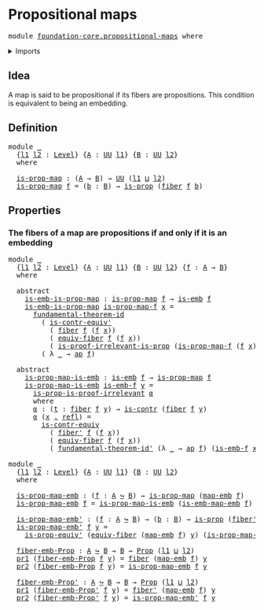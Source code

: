 # Propositional maps

<pre class="Agda"><a id="31" class="Keyword">module</a> <a id="38" href="foundation-core.propositional-maps.html" class="Module">foundation-core.propositional-maps</a> <a id="73" class="Keyword">where</a>
</pre>
<details><summary>Imports</summary>

<pre class="Agda"><a id="129" class="Keyword">open</a> <a id="134" class="Keyword">import</a> <a id="141" href="foundation.action-on-identifications-functions.html" class="Module">foundation.action-on-identifications-functions</a>
<a id="188" class="Keyword">open</a> <a id="193" class="Keyword">import</a> <a id="200" href="foundation.dependent-pair-types.html" class="Module">foundation.dependent-pair-types</a>
<a id="232" class="Keyword">open</a> <a id="237" class="Keyword">import</a> <a id="244" href="foundation.fundamental-theorem-of-identity-types.html" class="Module">foundation.fundamental-theorem-of-identity-types</a>
<a id="293" class="Keyword">open</a> <a id="298" class="Keyword">import</a> <a id="305" href="foundation.universe-levels.html" class="Module">foundation.universe-levels</a>

<a id="333" class="Keyword">open</a> <a id="338" class="Keyword">import</a> <a id="345" href="foundation-core.contractible-types.html" class="Module">foundation-core.contractible-types</a>
<a id="380" class="Keyword">open</a> <a id="385" class="Keyword">import</a> <a id="392" href="foundation-core.embeddings.html" class="Module">foundation-core.embeddings</a>
<a id="419" class="Keyword">open</a> <a id="424" class="Keyword">import</a> <a id="431" href="foundation-core.fibers-of-maps.html" class="Module">foundation-core.fibers-of-maps</a>
<a id="462" class="Keyword">open</a> <a id="467" class="Keyword">import</a> <a id="474" href="foundation-core.identity-types.html" class="Module">foundation-core.identity-types</a>
<a id="505" class="Keyword">open</a> <a id="510" class="Keyword">import</a> <a id="517" href="foundation-core.propositions.html" class="Module">foundation-core.propositions</a>
</pre>
</details>

## Idea

A map is said to be propositional if its fibers are propositions. This condition
is equivalent to being an embedding.

## Definition

<pre class="Agda"><a id="714" class="Keyword">module</a> <a id="721" href="foundation-core.propositional-maps.html#721" class="Module">_</a>
  <a id="725" class="Symbol">{</a><a id="726" href="foundation-core.propositional-maps.html#726" class="Bound">l1</a> <a id="729" href="foundation-core.propositional-maps.html#729" class="Bound">l2</a> <a id="732" class="Symbol">:</a> <a id="734" href="Agda.Primitive.html#591" class="Postulate">Level</a><a id="739" class="Symbol">}</a> <a id="741" class="Symbol">{</a><a id="742" href="foundation-core.propositional-maps.html#742" class="Bound">A</a> <a id="744" class="Symbol">:</a> <a id="746" href="Agda.Primitive.html#320" class="Primitive">UU</a> <a id="749" href="foundation-core.propositional-maps.html#726" class="Bound">l1</a><a id="751" class="Symbol">}</a> <a id="753" class="Symbol">{</a><a id="754" href="foundation-core.propositional-maps.html#754" class="Bound">B</a> <a id="756" class="Symbol">:</a> <a id="758" href="Agda.Primitive.html#320" class="Primitive">UU</a> <a id="761" href="foundation-core.propositional-maps.html#729" class="Bound">l2</a><a id="763" class="Symbol">}</a>
  <a id="767" class="Keyword">where</a>

  <a id="776" href="foundation-core.propositional-maps.html#776" class="Function">is-prop-map</a> <a id="788" class="Symbol">:</a> <a id="790" class="Symbol">(</a><a id="791" href="foundation-core.propositional-maps.html#742" class="Bound">A</a> <a id="793" class="Symbol">→</a> <a id="795" href="foundation-core.propositional-maps.html#754" class="Bound">B</a><a id="796" class="Symbol">)</a> <a id="798" class="Symbol">→</a> <a id="800" href="Agda.Primitive.html#320" class="Primitive">UU</a> <a id="803" class="Symbol">(</a><a id="804" href="foundation-core.propositional-maps.html#726" class="Bound">l1</a> <a id="807" href="Agda.Primitive.html#804" class="Primitive Operator">⊔</a> <a id="809" href="foundation-core.propositional-maps.html#729" class="Bound">l2</a><a id="811" class="Symbol">)</a>
  <a id="815" href="foundation-core.propositional-maps.html#776" class="Function">is-prop-map</a> <a id="827" href="foundation-core.propositional-maps.html#827" class="Bound">f</a> <a id="829" class="Symbol">=</a> <a id="831" class="Symbol">(</a><a id="832" href="foundation-core.propositional-maps.html#832" class="Bound">b</a> <a id="834" class="Symbol">:</a> <a id="836" href="foundation-core.propositional-maps.html#754" class="Bound">B</a><a id="837" class="Symbol">)</a> <a id="839" class="Symbol">→</a> <a id="841" href="foundation-core.propositions.html#867" class="Function">is-prop</a> <a id="849" class="Symbol">(</a><a id="850" href="foundation-core.fibers-of-maps.html#867" class="Function">fiber</a> <a id="856" href="foundation-core.propositional-maps.html#827" class="Bound">f</a> <a id="858" href="foundation-core.propositional-maps.html#832" class="Bound">b</a><a id="859" class="Symbol">)</a>
</pre>
## Properties

### The fibers of a map are propositions if and only if it is an embedding

<pre class="Agda"><a id="965" class="Keyword">module</a> <a id="972" href="foundation-core.propositional-maps.html#972" class="Module">_</a>
  <a id="976" class="Symbol">{</a><a id="977" href="foundation-core.propositional-maps.html#977" class="Bound">l1</a> <a id="980" href="foundation-core.propositional-maps.html#980" class="Bound">l2</a> <a id="983" class="Symbol">:</a> <a id="985" href="Agda.Primitive.html#591" class="Postulate">Level</a><a id="990" class="Symbol">}</a> <a id="992" class="Symbol">{</a><a id="993" href="foundation-core.propositional-maps.html#993" class="Bound">A</a> <a id="995" class="Symbol">:</a> <a id="997" href="Agda.Primitive.html#320" class="Primitive">UU</a> <a id="1000" href="foundation-core.propositional-maps.html#977" class="Bound">l1</a><a id="1002" class="Symbol">}</a> <a id="1004" class="Symbol">{</a><a id="1005" href="foundation-core.propositional-maps.html#1005" class="Bound">B</a> <a id="1007" class="Symbol">:</a> <a id="1009" href="Agda.Primitive.html#320" class="Primitive">UU</a> <a id="1012" href="foundation-core.propositional-maps.html#980" class="Bound">l2</a><a id="1014" class="Symbol">}</a> <a id="1016" class="Symbol">{</a><a id="1017" href="foundation-core.propositional-maps.html#1017" class="Bound">f</a> <a id="1019" class="Symbol">:</a> <a id="1021" href="foundation-core.propositional-maps.html#993" class="Bound">A</a> <a id="1023" class="Symbol">→</a> <a id="1025" href="foundation-core.propositional-maps.html#1005" class="Bound">B</a><a id="1026" class="Symbol">}</a>
  <a id="1030" class="Keyword">where</a>

  <a id="1039" class="Keyword">abstract</a>
    <a id="1052" href="foundation-core.propositional-maps.html#1052" class="Function">is-emb-is-prop-map</a> <a id="1071" class="Symbol">:</a> <a id="1073" href="foundation-core.propositional-maps.html#776" class="Function">is-prop-map</a> <a id="1085" href="foundation-core.propositional-maps.html#1017" class="Bound">f</a> <a id="1087" class="Symbol">→</a> <a id="1089" href="foundation-core.embeddings.html#1086" class="Function">is-emb</a> <a id="1096" href="foundation-core.propositional-maps.html#1017" class="Bound">f</a>
    <a id="1102" href="foundation-core.propositional-maps.html#1052" class="Function">is-emb-is-prop-map</a> <a id="1121" href="foundation-core.propositional-maps.html#1121" class="Bound">is-prop-map-f</a> <a id="1135" href="foundation-core.propositional-maps.html#1135" class="Bound">x</a> <a id="1137" class="Symbol">=</a>
      <a id="1145" href="foundation.fundamental-theorem-of-identity-types.html#1270" class="Function">fundamental-theorem-id</a>
        <a id="1176" class="Symbol">(</a> <a id="1178" href="foundation-core.contractible-types.html#3627" class="Function">is-contr-equiv&#39;</a>
          <a id="1204" class="Symbol">(</a> <a id="1206" href="foundation-core.fibers-of-maps.html#867" class="Function">fiber</a> <a id="1212" href="foundation-core.propositional-maps.html#1017" class="Bound">f</a> <a id="1214" class="Symbol">(</a><a id="1215" href="foundation-core.propositional-maps.html#1017" class="Bound">f</a> <a id="1217" href="foundation-core.propositional-maps.html#1135" class="Bound">x</a><a id="1218" class="Symbol">))</a>
          <a id="1231" class="Symbol">(</a> <a id="1233" href="foundation-core.fibers-of-maps.html#5723" class="Function">equiv-fiber</a> <a id="1245" href="foundation-core.propositional-maps.html#1017" class="Bound">f</a> <a id="1247" class="Symbol">(</a><a id="1248" href="foundation-core.propositional-maps.html#1017" class="Bound">f</a> <a id="1250" href="foundation-core.propositional-maps.html#1135" class="Bound">x</a><a id="1251" class="Symbol">))</a>
          <a id="1264" class="Symbol">(</a> <a id="1266" href="foundation-core.propositions.html#2591" class="Function">is-proof-irrelevant-is-prop</a> <a id="1294" class="Symbol">(</a><a id="1295" href="foundation-core.propositional-maps.html#1121" class="Bound">is-prop-map-f</a> <a id="1309" class="Symbol">(</a><a id="1310" href="foundation-core.propositional-maps.html#1017" class="Bound">f</a> <a id="1312" href="foundation-core.propositional-maps.html#1135" class="Bound">x</a><a id="1313" class="Symbol">))</a> <a id="1316" class="Symbol">(</a><a id="1317" href="foundation-core.propositional-maps.html#1135" class="Bound">x</a> <a id="1319" href="foundation.dependent-pair-types.html#689" class="InductiveConstructor Operator">,</a> <a id="1321" href="foundation-core.identity-types.html#5968" class="InductiveConstructor">refl</a><a id="1325" class="Symbol">)))</a>
        <a id="1337" class="Symbol">(</a> <a id="1339" class="Symbol">λ</a> <a id="1341" href="foundation-core.propositional-maps.html#1341" class="Bound">_</a> <a id="1343" class="Symbol">→</a> <a id="1345" href="foundation.action-on-identifications-functions.html#790" class="Function">ap</a> <a id="1348" href="foundation-core.propositional-maps.html#1017" class="Bound">f</a><a id="1349" class="Symbol">)</a>

  <a id="1354" class="Keyword">abstract</a>
    <a id="1367" href="foundation-core.propositional-maps.html#1367" class="Function">is-prop-map-is-emb</a> <a id="1386" class="Symbol">:</a> <a id="1388" href="foundation-core.embeddings.html#1086" class="Function">is-emb</a> <a id="1395" href="foundation-core.propositional-maps.html#1017" class="Bound">f</a> <a id="1397" class="Symbol">→</a> <a id="1399" href="foundation-core.propositional-maps.html#776" class="Function">is-prop-map</a> <a id="1411" href="foundation-core.propositional-maps.html#1017" class="Bound">f</a>
    <a id="1417" href="foundation-core.propositional-maps.html#1367" class="Function">is-prop-map-is-emb</a> <a id="1436" href="foundation-core.propositional-maps.html#1436" class="Bound">is-emb-f</a> <a id="1445" href="foundation-core.propositional-maps.html#1445" class="Bound">y</a> <a id="1447" class="Symbol">=</a>
      <a id="1455" href="foundation-core.propositions.html#2764" class="Function">is-prop-is-proof-irrelevant</a> <a id="1483" href="foundation-core.propositional-maps.html#1503" class="Function">α</a>
      <a id="1491" class="Keyword">where</a>
      <a id="1503" href="foundation-core.propositional-maps.html#1503" class="Function">α</a> <a id="1505" class="Symbol">:</a> <a id="1507" class="Symbol">(</a><a id="1508" href="foundation-core.propositional-maps.html#1508" class="Bound">t</a> <a id="1510" class="Symbol">:</a> <a id="1512" href="foundation-core.fibers-of-maps.html#867" class="Function">fiber</a> <a id="1518" href="foundation-core.propositional-maps.html#1017" class="Bound">f</a> <a id="1520" href="foundation-core.propositional-maps.html#1445" class="Bound">y</a><a id="1521" class="Symbol">)</a> <a id="1523" class="Symbol">→</a> <a id="1525" href="foundation-core.contractible-types.html#802" class="Function">is-contr</a> <a id="1534" class="Symbol">(</a><a id="1535" href="foundation-core.fibers-of-maps.html#867" class="Function">fiber</a> <a id="1541" href="foundation-core.propositional-maps.html#1017" class="Bound">f</a> <a id="1543" href="foundation-core.propositional-maps.html#1445" class="Bound">y</a><a id="1544" class="Symbol">)</a>
      <a id="1552" href="foundation-core.propositional-maps.html#1503" class="Function">α</a> <a id="1554" class="Symbol">(</a><a id="1555" href="foundation-core.propositional-maps.html#1555" class="Bound">x</a> <a id="1557" href="foundation.dependent-pair-types.html#689" class="InductiveConstructor Operator">,</a> <a id="1559" href="foundation-core.identity-types.html#5968" class="InductiveConstructor">refl</a><a id="1563" class="Symbol">)</a> <a id="1565" class="Symbol">=</a>
        <a id="1575" href="foundation-core.contractible-types.html#3118" class="Function">is-contr-equiv</a>
          <a id="1600" class="Symbol">(</a> <a id="1602" href="foundation-core.fibers-of-maps.html#921" class="Function">fiber&#39;</a> <a id="1609" href="foundation-core.propositional-maps.html#1017" class="Bound">f</a> <a id="1611" class="Symbol">(</a><a id="1612" href="foundation-core.propositional-maps.html#1017" class="Bound">f</a> <a id="1614" href="foundation-core.propositional-maps.html#1555" class="Bound">x</a><a id="1615" class="Symbol">))</a>
          <a id="1628" class="Symbol">(</a> <a id="1630" href="foundation-core.fibers-of-maps.html#5723" class="Function">equiv-fiber</a> <a id="1642" href="foundation-core.propositional-maps.html#1017" class="Bound">f</a> <a id="1644" class="Symbol">(</a><a id="1645" href="foundation-core.propositional-maps.html#1017" class="Bound">f</a> <a id="1647" href="foundation-core.propositional-maps.html#1555" class="Bound">x</a><a id="1648" class="Symbol">))</a>
          <a id="1661" class="Symbol">(</a> <a id="1663" href="foundation.fundamental-theorem-of-identity-types.html#1541" class="Function">fundamental-theorem-id&#39;</a> <a id="1687" class="Symbol">(λ</a> <a id="1690" href="foundation-core.propositional-maps.html#1690" class="Bound">_</a> <a id="1692" class="Symbol">→</a> <a id="1694" href="foundation.action-on-identifications-functions.html#790" class="Function">ap</a> <a id="1697" href="foundation-core.propositional-maps.html#1017" class="Bound">f</a><a id="1698" class="Symbol">)</a> <a id="1700" class="Symbol">(</a><a id="1701" href="foundation-core.propositional-maps.html#1436" class="Bound">is-emb-f</a> <a id="1710" href="foundation-core.propositional-maps.html#1555" class="Bound">x</a><a id="1711" class="Symbol">))</a>

<a id="1715" class="Keyword">module</a> <a id="1722" href="foundation-core.propositional-maps.html#1722" class="Module">_</a>
  <a id="1726" class="Symbol">{</a><a id="1727" href="foundation-core.propositional-maps.html#1727" class="Bound">l1</a> <a id="1730" href="foundation-core.propositional-maps.html#1730" class="Bound">l2</a> <a id="1733" class="Symbol">:</a> <a id="1735" href="Agda.Primitive.html#591" class="Postulate">Level</a><a id="1740" class="Symbol">}</a> <a id="1742" class="Symbol">{</a><a id="1743" href="foundation-core.propositional-maps.html#1743" class="Bound">A</a> <a id="1745" class="Symbol">:</a> <a id="1747" href="Agda.Primitive.html#320" class="Primitive">UU</a> <a id="1750" href="foundation-core.propositional-maps.html#1727" class="Bound">l1</a><a id="1752" class="Symbol">}</a> <a id="1754" class="Symbol">{</a><a id="1755" href="foundation-core.propositional-maps.html#1755" class="Bound">B</a> <a id="1757" class="Symbol">:</a> <a id="1759" href="Agda.Primitive.html#320" class="Primitive">UU</a> <a id="1762" href="foundation-core.propositional-maps.html#1730" class="Bound">l2</a><a id="1764" class="Symbol">}</a>
  <a id="1768" class="Keyword">where</a>

  <a id="1777" href="foundation-core.propositional-maps.html#1777" class="Function">is-prop-map-emb</a> <a id="1793" class="Symbol">:</a> <a id="1795" class="Symbol">(</a><a id="1796" href="foundation-core.propositional-maps.html#1796" class="Bound">f</a> <a id="1798" class="Symbol">:</a> <a id="1800" href="foundation-core.propositional-maps.html#1743" class="Bound">A</a> <a id="1802" href="foundation-core.embeddings.html#1180" class="Function Operator">↪</a> <a id="1804" href="foundation-core.propositional-maps.html#1755" class="Bound">B</a><a id="1805" class="Symbol">)</a> <a id="1807" class="Symbol">→</a> <a id="1809" href="foundation-core.propositional-maps.html#776" class="Function">is-prop-map</a> <a id="1821" class="Symbol">(</a><a id="1822" href="foundation-core.embeddings.html#1323" class="Function">map-emb</a> <a id="1830" href="foundation-core.propositional-maps.html#1796" class="Bound">f</a><a id="1831" class="Symbol">)</a>
  <a id="1835" href="foundation-core.propositional-maps.html#1777" class="Function">is-prop-map-emb</a> <a id="1851" href="foundation-core.propositional-maps.html#1851" class="Bound">f</a> <a id="1853" class="Symbol">=</a> <a id="1855" href="foundation-core.propositional-maps.html#1367" class="Function">is-prop-map-is-emb</a> <a id="1874" class="Symbol">(</a><a id="1875" href="foundation-core.embeddings.html#1370" class="Function">is-emb-map-emb</a> <a id="1890" href="foundation-core.propositional-maps.html#1851" class="Bound">f</a><a id="1891" class="Symbol">)</a>

  <a id="1896" href="foundation-core.propositional-maps.html#1896" class="Function">is-prop-map-emb&#39;</a> <a id="1913" class="Symbol">:</a> <a id="1915" class="Symbol">(</a><a id="1916" href="foundation-core.propositional-maps.html#1916" class="Bound">f</a> <a id="1918" class="Symbol">:</a> <a id="1920" href="foundation-core.propositional-maps.html#1743" class="Bound">A</a> <a id="1922" href="foundation-core.embeddings.html#1180" class="Function Operator">↪</a> <a id="1924" href="foundation-core.propositional-maps.html#1755" class="Bound">B</a><a id="1925" class="Symbol">)</a> <a id="1927" class="Symbol">→</a> <a id="1929" class="Symbol">(</a><a id="1930" href="foundation-core.propositional-maps.html#1930" class="Bound">b</a> <a id="1932" class="Symbol">:</a> <a id="1934" href="foundation-core.propositional-maps.html#1755" class="Bound">B</a><a id="1935" class="Symbol">)</a> <a id="1937" class="Symbol">→</a> <a id="1939" href="foundation-core.propositions.html#867" class="Function">is-prop</a> <a id="1947" class="Symbol">(</a><a id="1948" href="foundation-core.fibers-of-maps.html#921" class="Function">fiber&#39;</a> <a id="1955" class="Symbol">(</a><a id="1956" href="foundation-core.embeddings.html#1323" class="Function">map-emb</a> <a id="1964" href="foundation-core.propositional-maps.html#1916" class="Bound">f</a><a id="1965" class="Symbol">)</a> <a id="1967" href="foundation-core.propositional-maps.html#1930" class="Bound">b</a><a id="1968" class="Symbol">)</a>
  <a id="1972" href="foundation-core.propositional-maps.html#1896" class="Function">is-prop-map-emb&#39;</a> <a id="1989" href="foundation-core.propositional-maps.html#1989" class="Bound">f</a> <a id="1991" href="foundation-core.propositional-maps.html#1991" class="Bound">y</a> <a id="1993" class="Symbol">=</a>
    <a id="1999" href="foundation-core.propositions.html#4426" class="Function">is-prop-equiv&#39;</a> <a id="2014" class="Symbol">(</a><a id="2015" href="foundation-core.fibers-of-maps.html#5723" class="Function">equiv-fiber</a> <a id="2027" class="Symbol">(</a><a id="2028" href="foundation-core.embeddings.html#1323" class="Function">map-emb</a> <a id="2036" href="foundation-core.propositional-maps.html#1989" class="Bound">f</a><a id="2037" class="Symbol">)</a> <a id="2039" href="foundation-core.propositional-maps.html#1991" class="Bound">y</a><a id="2040" class="Symbol">)</a> <a id="2042" class="Symbol">(</a><a id="2043" href="foundation-core.propositional-maps.html#1777" class="Function">is-prop-map-emb</a> <a id="2059" href="foundation-core.propositional-maps.html#1989" class="Bound">f</a> <a id="2061" href="foundation-core.propositional-maps.html#1991" class="Bound">y</a><a id="2062" class="Symbol">)</a>

  <a id="2067" href="foundation-core.propositional-maps.html#2067" class="Function">fiber-emb-Prop</a> <a id="2082" class="Symbol">:</a> <a id="2084" href="foundation-core.propositional-maps.html#1743" class="Bound">A</a> <a id="2086" href="foundation-core.embeddings.html#1180" class="Function Operator">↪</a> <a id="2088" href="foundation-core.propositional-maps.html#1755" class="Bound">B</a> <a id="2090" class="Symbol">→</a> <a id="2092" href="foundation-core.propositional-maps.html#1755" class="Bound">B</a> <a id="2094" class="Symbol">→</a> <a id="2096" href="foundation-core.propositions.html#949" class="Function">Prop</a> <a id="2101" class="Symbol">(</a><a id="2102" href="foundation-core.propositional-maps.html#1727" class="Bound">l1</a> <a id="2105" href="Agda.Primitive.html#804" class="Primitive Operator">⊔</a> <a id="2107" href="foundation-core.propositional-maps.html#1730" class="Bound">l2</a><a id="2109" class="Symbol">)</a>
  <a id="2113" href="foundation.dependent-pair-types.html#603" class="Field">pr1</a> <a id="2117" class="Symbol">(</a><a id="2118" href="foundation-core.propositional-maps.html#2067" class="Function">fiber-emb-Prop</a> <a id="2133" href="foundation-core.propositional-maps.html#2133" class="Bound">f</a> <a id="2135" href="foundation-core.propositional-maps.html#2135" class="Bound">y</a><a id="2136" class="Symbol">)</a> <a id="2138" class="Symbol">=</a> <a id="2140" href="foundation-core.fibers-of-maps.html#867" class="Function">fiber</a> <a id="2146" class="Symbol">(</a><a id="2147" href="foundation-core.embeddings.html#1323" class="Function">map-emb</a> <a id="2155" href="foundation-core.propositional-maps.html#2133" class="Bound">f</a><a id="2156" class="Symbol">)</a> <a id="2158" href="foundation-core.propositional-maps.html#2135" class="Bound">y</a>
  <a id="2162" href="foundation.dependent-pair-types.html#615" class="Field">pr2</a> <a id="2166" class="Symbol">(</a><a id="2167" href="foundation-core.propositional-maps.html#2067" class="Function">fiber-emb-Prop</a> <a id="2182" href="foundation-core.propositional-maps.html#2182" class="Bound">f</a> <a id="2184" href="foundation-core.propositional-maps.html#2184" class="Bound">y</a><a id="2185" class="Symbol">)</a> <a id="2187" class="Symbol">=</a> <a id="2189" href="foundation-core.propositional-maps.html#1777" class="Function">is-prop-map-emb</a> <a id="2205" href="foundation-core.propositional-maps.html#2182" class="Bound">f</a> <a id="2207" href="foundation-core.propositional-maps.html#2184" class="Bound">y</a>

  <a id="2212" href="foundation-core.propositional-maps.html#2212" class="Function">fiber-emb-Prop&#39;</a> <a id="2228" class="Symbol">:</a> <a id="2230" href="foundation-core.propositional-maps.html#1743" class="Bound">A</a> <a id="2232" href="foundation-core.embeddings.html#1180" class="Function Operator">↪</a> <a id="2234" href="foundation-core.propositional-maps.html#1755" class="Bound">B</a> <a id="2236" class="Symbol">→</a> <a id="2238" href="foundation-core.propositional-maps.html#1755" class="Bound">B</a> <a id="2240" class="Symbol">→</a> <a id="2242" href="foundation-core.propositions.html#949" class="Function">Prop</a> <a id="2247" class="Symbol">(</a><a id="2248" href="foundation-core.propositional-maps.html#1727" class="Bound">l1</a> <a id="2251" href="Agda.Primitive.html#804" class="Primitive Operator">⊔</a> <a id="2253" href="foundation-core.propositional-maps.html#1730" class="Bound">l2</a><a id="2255" class="Symbol">)</a>
  <a id="2259" href="foundation.dependent-pair-types.html#603" class="Field">pr1</a> <a id="2263" class="Symbol">(</a><a id="2264" href="foundation-core.propositional-maps.html#2212" class="Function">fiber-emb-Prop&#39;</a> <a id="2280" href="foundation-core.propositional-maps.html#2280" class="Bound">f</a> <a id="2282" href="foundation-core.propositional-maps.html#2282" class="Bound">y</a><a id="2283" class="Symbol">)</a> <a id="2285" class="Symbol">=</a> <a id="2287" href="foundation-core.fibers-of-maps.html#921" class="Function">fiber&#39;</a> <a id="2294" class="Symbol">(</a><a id="2295" href="foundation-core.embeddings.html#1323" class="Function">map-emb</a> <a id="2303" href="foundation-core.propositional-maps.html#2280" class="Bound">f</a><a id="2304" class="Symbol">)</a> <a id="2306" href="foundation-core.propositional-maps.html#2282" class="Bound">y</a>
  <a id="2310" href="foundation.dependent-pair-types.html#615" class="Field">pr2</a> <a id="2314" class="Symbol">(</a><a id="2315" href="foundation-core.propositional-maps.html#2212" class="Function">fiber-emb-Prop&#39;</a> <a id="2331" href="foundation-core.propositional-maps.html#2331" class="Bound">f</a> <a id="2333" href="foundation-core.propositional-maps.html#2333" class="Bound">y</a><a id="2334" class="Symbol">)</a> <a id="2336" class="Symbol">=</a> <a id="2338" href="foundation-core.propositional-maps.html#1896" class="Function">is-prop-map-emb&#39;</a> <a id="2355" href="foundation-core.propositional-maps.html#2331" class="Bound">f</a> <a id="2357" href="foundation-core.propositional-maps.html#2333" class="Bound">y</a>
</pre>